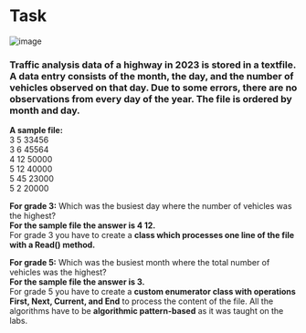 # Task
![image](https://github.com/laiba1025/Csharp-OOP/assets/123197772/93f19049-9f4a-4ba5-ac14-8bf64d7ea56e)

### Traffic analysis data of a highway in 2023 is stored in a textfile. A data entry consists of the month, the day, and the number of vehicles observed on that day. Due to some errors, there are no observations from every day of the year. The file is ordered by month and day.

**A sample file:**
<br> 3 5 33456
<br> 3 6 45564
<br> 4 12 50000
<br> 5 12 40000
<br> 5 45 23000
<br> 5 2 20000

**For grade 3:** Which was the busiest day where the number of vehicles was the highest?
<br> **For the sample file the answer is 4 12.**
<br> For grade 3 you have to create a **class which processes one line of the file with a Read() method.**

**For grade 5:** Which was the busiest month where the total number of vehicles was the highest?
<br> **For the sample file the answer is 3.**
<br> For grade 5 you have to create a **custom enumerator class with operations First, Next, Current, and End** to process the content of the file. All the algorithms have to be **algorithmic pattern-based** as it was taught on the labs.
